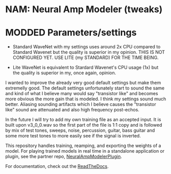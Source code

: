 # NAM: Neural Amp Modeler (tweaks)
# MODDED Parameters/settings

* Standard WaveNet with my settings uses around 2x CPU compared to Standard Wavenet but the quality is superior in my opinion.
  THIS IS NOT CONFIGURED YET. USE LITE (my STANDARD) FOR THE TIME BEING.

* Lite WaveNet is equivalent to Stardard Wavenet's CPU usage (1x) but the quality is superior in my, once again, opinion.

I wanted to improve the already very good default settings but make them extremelly good. The default settings unfortunately start to sound the same and kind of what I believe many would say "transistor like" and becomes more obvious the more gain that is modeled. I think my settings sound much better. Aliasing sounding artifacts which I believe causes the "transistor like" sound are attenuated and also high frequency post-echos.

In the future I will try to add my own training file as an accepted input. It is built upon v3_0_0.wav so the first part of the file is 1:1 copy and is followed by mix of test tones, sweeps, noise, percussion, guitar, bass guitar and some more test tones to more easily see if the signal is inverted.


This repository handles training, reamping, and exporting the weights of a model.
For playing trained models in real time in a standalone application or plugin, see the partner repo,
[NeuralAmpModelerPlugin](https://github.com/sdatkinson/NeuralAmpModelerPlugin).

For documentation, check out the [ReadTheDocs](https://neural-amp-modeler.readthedocs.io).
